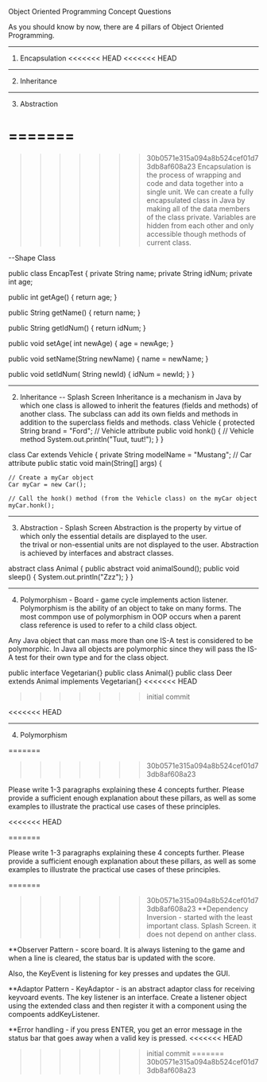 Object Oriented Programming Concept Questions

As you should know by now, there are 4 pillars of Object Oriented Programming.

********************
1. Encapsulation
<<<<<<< HEAD
<<<<<<< HEAD








********************
2. Inheritance








********************
3. Abstraction




=======
=======
>>>>>>> 30b0571e315a094a8b524cef01d73db8af608a23
Encapsulation is the process of wrapping and code and data together into a single unit.  We can create a 
fully encapsulated class in Java by making all of the data members of the class private.  Variables
are hidden from each other and only accessible though methods of current class. 

--Shape Class

public class EncapTest {
   private String name;
   private String idNum;
   private int age;

   public int getAge() {
      return age;
   }

   public String getName() {
      return name;
   }

   public String getIdNum() {
      return idNum;
   }

   public void setAge( int newAge) {
      age = newAge;
   }

   public void setName(String newName) {
      name = newName;
   }

   public void setIdNum( String newId) {
      idNum = newId;
   }
}

********************
2. Inheritance -- Splash Screen
Inheritance is a mechanism in Java by which one class is allowed to inherit the features (fields and methods)
of another class.  The subclass can add its own fields and methods in addition to the superclass fields
and methods. 
class Vehicle {
  protected String brand = "Ford";        // Vehicle attribute
  public void honk() {                    // Vehicle method
    System.out.println("Tuut, tuut!");
  }
}

class Car extends Vehicle {
  private String modelName = "Mustang";    // Car attribute
  public static void main(String[] args) {

    // Create a myCar object
    Car myCar = new Car();

    // Call the honk() method (from the Vehicle class) on the myCar object
    myCar.honk();
********************
3. Abstraction - Splash Screen
Abstraction is the property by virtue of which only the essential details are displayed to the user.  
the trival or non-essential units are not displayed to the user. Abstraction is achieved by interfaces
and abstract classes.  

abstract class Animal {
  public abstract void animalSound();
  public void sleep() {
    System.out.println("Zzz");
  }
}

********************
4. Polymorphism - Board - game cycle implements action listener. 
Polymorphism is the ability of an object to take on many forms.  The most commpon use of polymorphism
in OOP occurs when a parent class reference is used to refer to a child class object.

Any Java object that can mass more than one IS-A test is considered to be polymorphic. In Java
all objects are polymorphic since they will pass the IS-A test for their own type and for the class
object. 
   
public interface Vegetarian{}
public class Animal{}
public class Deer extends Animal implements Vegetarian{}
<<<<<<< HEAD
>>>>>>> initial commit




<<<<<<< HEAD
********************
4. Polymorphism
   

=======
>>>>>>> 30b0571e315a094a8b524cef01d73db8af608a23





Please write 1-3 paragraphs explaining these 4 concepts further.  Please provide a sufficient enough explanation about these pillars, as well as some examples to illustrate the practical use cases of these principles.  

<<<<<<< HEAD

=======

Please write 1-3 paragraphs explaining these 4 concepts further.  Please provide a sufficient enough explanation about these pillars, as well as some examples to illustrate the practical use cases of these principles.  

=======
>>>>>>> 30b0571e315a094a8b524cef01d73db8af608a23
**Dependency Inversion - started with the least important class.  Splash Screen.  it does not depend on 
anther class.  

**Observer Pattern - score board.  It is always listening to the game and when a line is cleared, the 
status bar is updated with the score. 

Also, the KeyEvent is listening for key presses and updates the GUI. 

**Adaptor Pattern - 
KeyAdaptor - is an abstract adaptor class for receiving keyvoard events.  The key listener
is an interface.  Create a listener object using the extended class and then register it with a component
using the compoents addKeyListener. 

**Error handling - if you press ENTER, you get an error message in the status bar that 
goes away when a valid key is pressed. 
<<<<<<< HEAD
>>>>>>> initial commit
=======
>>>>>>> 30b0571e315a094a8b524cef01d73db8af608a23

